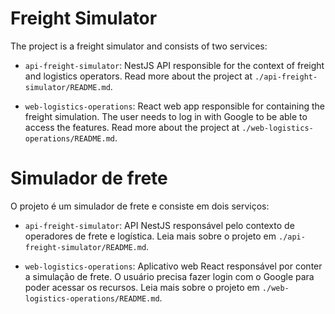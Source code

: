# Freight Simulator

The project is a freight simulator and consists of two services:

- `api-freight-simulator`: NestJS API responsible for the context of freight and logistics operators. Read more about the project at `./api-freight-simulator/README.md`.

- `web-logistics-operations`: React web app responsible for containing the freight simulation. The user needs to log in with Google to be able to access the features. Read more about the project at `./web-logistics-operations/README.md`.


# Simulador de frete

O projeto é um simulador de frete e consiste em dois serviços:

- `api-freight-simulator`: API NestJS responsável pelo contexto de operadores de frete e logística. Leia mais sobre o projeto em `./api-freight-simulator/README.md`.

- `web-logistics-operations`: Aplicativo web React responsável por conter a simulação de frete. O usuário precisa fazer login com o Google para poder acessar os recursos. Leia mais sobre o projeto em `./web-logistics-operations/README.md`.